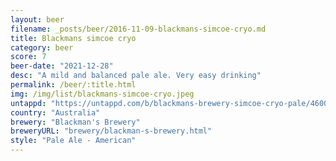 ```yaml
---
layout: beer
filename: _posts/beer/2016-11-09-blackmans-simcoe-cryo.md
title: Blackmans simcoe cryo
category: beer
score: 7
beer-date: "2021-12-28"
desc: "A mild and balanced pale ale. Very easy drinking"
permalink: /beer/:title.html
img: /img/list/blackmans-simcoe-cryo.jpeg
untappd: "https://untappd.com/b/blackmans-brewery-simcoe-cryo-pale/4600104"
country: "Australia"
brewery: "Blackman's Brewery"
breweryURL: "brewery/blackman-s-brewery.html"
style: "Pale Ale - American"
---
```

